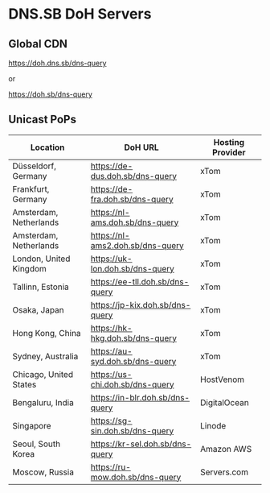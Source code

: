 # DNS.SB DoH Servers

## Global CDN

https://doh.dns.sb/dns-query

or

https://doh.sb/dns-query

## Unicast PoPs

|   Location	            |   DoH URL                          	|   Hosting Provider	|
|-----------------------	|-----------------------------------	|-------------------	|
|   Düsseldorf, Germany     |   https://de-dus.doh.sb/dns-query  	|   xTom    	        |
|   Frankfurt, Germany	    |   https://de-fra.doh.sb/dns-query	    |   xTom     	        |
|   Amsterdam, Netherlands	|   https://nl-ams.doh.sb/dns-query	    |   xTom    	        |
|   Amsterdam, Netherlands  |   https://nl-ams2.doh.sb/dns-query    |   xTom    	        |
|   London, United Kingdom  |   https://uk-lon.doh.sb/dns-query     |   xTom    	        |
|   Tallinn, Estonia        |   https://ee-tll.doh.sb/dns-query     |   xTom    	        |
|   Osaka, Japan            |   https://jp-kix.doh.sb/dns-query     |   xTom    	        |
|   Hong Kong, China        |   https://hk-hkg.doh.sb/dns-query     |   xTom    	        |
|   Sydney, Australia       |   https://au-syd.doh.sb/dns-query     |   xTom    	        |
|   Chicago, United States  |   https://us-chi.doh.sb/dns-query     |   HostVenom       	|
|   Bengaluru, India        |   https://in-blr.doh.sb/dns-query     |   DigitalOcean       	|
|   Singapore               |   https://sg-sin.doh.sb/dns-query     |   Linode    	        |
|   Seoul, South Korea      |   https://kr-sel.doh.sb/dns-query     |   Amazon AWS       	|
|   Moscow, Russia          |   https://ru-mow.doh.sb/dns-query     |   Servers.com       	|